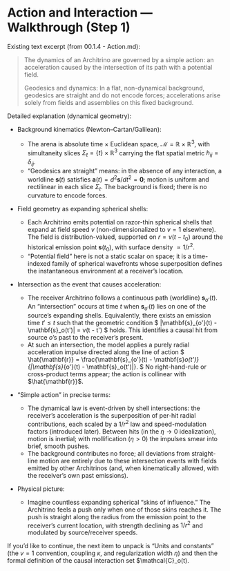 # Action and Interaction — Walkthrough (Step 1)

Existing text excerpt (from 00.1.4 - Action.md):
> The dynamics of an Architrino are governed by a simple action: an acceleration caused by the intersection of its path with a potential field.
>
> Geodesics and dynamics: In a flat, non-dynamical background, geodesics are straight and do not encode forces; accelerations arise solely from fields and assemblies on this fixed background.

Detailed explanation (dynamical geometry):

- Background kinematics (Newton–Cartan/Galilean):
  - The arena is absolute time × Euclidean space, $\mathcal{M}=\mathbb{R}\times\mathbb{R}^3$, with simultaneity slices $\Sigma_t=\{t\}\times\mathbb{R}^3$ carrying the flat spatial metric $h_{ij}=\delta_{ij}$.
  - “Geodesics are straight” means: in the absence of any interaction, a worldline $\mathbf{s}(t)$ satisfies $\mathbf{a}(t)=d^2\mathbf{s}/dt^2=\mathbf{0}$; motion is uniform and rectilinear in each slice $\Sigma_t$. The background is fixed; there is no curvature to encode forces.

- Field geometry as expanding spherical shells:
  - Each Architrino emits potential on razor-thin spherical shells that expand at field speed $v$ (non-dimensionalized to $v=1$ elsewhere). The field is distribution-valued, supported on $r=v(t-t_0)$ around the historical emission point $\mathbf{s}(t_0)$, with surface density $\propto 1/r^2$.
  - “Potential field” here is not a static scalar on space; it is a time-indexed family of spherical wavefronts whose superposition defines the instantaneous environment at a receiver’s location.

- Intersection as the event that causes acceleration:
  - The receiver Architrino follows a continuous path (worldline) $\mathbf{s}_{o'}(t)$. An “intersection” occurs at time $t$ when $\mathbf{s}_{o'}(t)$ lies on one of the source’s expanding shells. Equivalently, there exists an emission time $t'\le t$ such that the geometric condition
    $
    \|\mathbf{s}_{o'}(t) - \mathbf{s}_o(t')\| = v(t - t')
    $
    holds. This identifies a causal hit from source $o$’s past to the receiver’s present.
  - At such an intersection, the model applies a purely radial acceleration impulse directed along the line of action
    $
    \hat{\mathbf{r}} = \frac{\mathbf{s}_{o'}(t) - \mathbf{s}_o(t')}{\|\mathbf{s}_{o'}(t) - \mathbf{s}_o(t')\|}.
    $
    No right-hand-rule or cross-product terms appear; the action is collinear with $\hat{\mathbf{r}}$.

- “Simple action” in precise terms:
  - The dynamical law is event-driven by shell intersections: the receiver’s acceleration is the superposition of per-hit radial contributions, each scaled by a $1/r^2$ law and speed-modulation factors (introduced later). Between hits (in the $\eta\to 0$ idealization), motion is inertial; with mollification ($\eta>0$) the impulses smear into brief, smooth pushes.
  - The background contributes no force; all deviations from straight-line motion are entirely due to these intersection events with fields emitted by other Architrinos (and, when kinematically allowed, with the receiver’s own past emissions).

- Physical picture:
  - Imagine countless expanding spherical “skins of influence.” The Architrino feels a push only when one of those skins reaches it. The push is straight along the radius from the emission point to the receiver’s current location, with strength declining as $1/r^2$ and modulated by source/receiver speeds.

If you’d like to continue, the next item to unpack is “Units and constants” (the $v=1$ convention, coupling $\kappa$, and regularization width $\eta$) and then the formal definition of the causal interaction set $\mathcal{C}_o(t).
